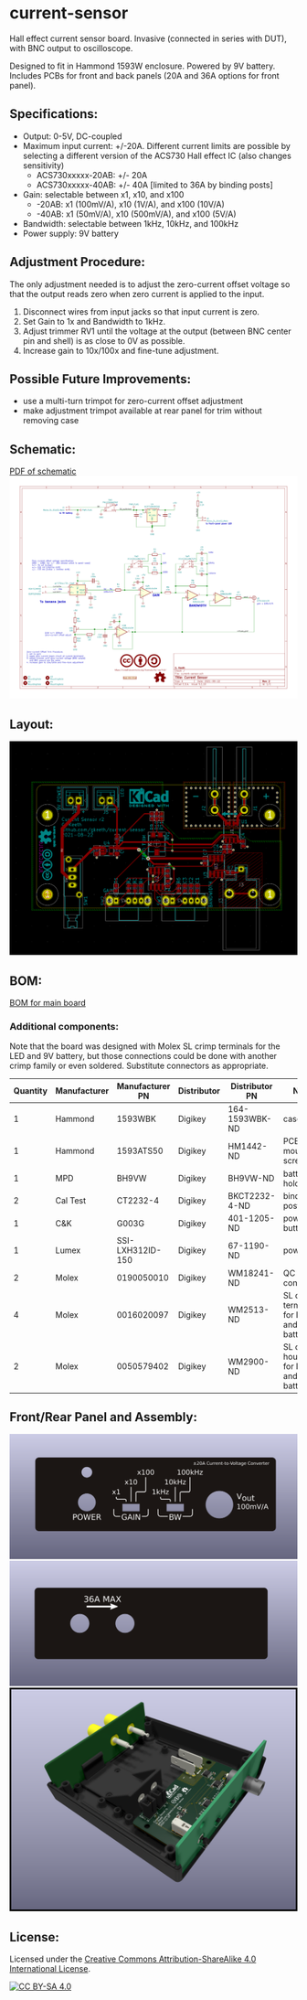 # current-sensor
Hall effect current sensor board. Invasive (connected in series with DUT), with BNC output to oscilloscope.

Designed to fit in Hammond 1593W enclosure. Powered by 9V battery. Includes PCBs for front and back panels (20A and 36A options for front panel).

## Specifications:
- Output: 0-5V, DC-coupled
- Maximum input current: +/-20A. Different current limits are possible by
selecting a different version of the ACS730 Hall effect IC (also changes sensitivity)
  - ACS730xxxxx-20AB: +/- 20A
  - ACS730xxxxx-40AB: +/- 40A [limited to 36A by binding posts]
- Gain: selectable between x1, x10, and x100
  - -20AB: x1 (100mV/A), x10 (1V/A), and x100 (10V/A)
  - -40AB: x1 (50mV/A), x10 (500mV/A), and x100 (5V/A)
- Bandwidth: selectable between 1kHz, 10kHz, and 100kHz
- Power supply: 9V battery

## Adjustment Procedure:
The only adjustment needed is to adjust the zero-current offset voltage so that
the output reads zero when zero current is applied to the input.

1. Disconnect wires from input jacks so that input current is zero.
2. Set Gain to 1x and Bandwidth to 1kHz.
3. Adjust trimmer RV1 until the voltage at the output (between BNC center pin
and shell) is as close to 0V as possible.
4. Increase gain to 10x/100x and fine-tune adjustment.

## Possible Future Improvements:
- use a multi-turn trimpot for zero-current offset adjustment
- make adjustment trimpot available at rear panel for trim without removing case

## Schematic:
[PDF of schematic](pdf/current-sensor.pdf)
![schematic](img/current-sensor.svg)

## Layout:
![layout](img/layout.png)

## BOM:
[BOM for main board](bom/current-sensor.csv)

### Additional components:
Note that the board was designed with Molex SL crimp terminals for the LED and 9V battery,
but those connections could be done with another crimp family or even soldered. Substitute
connectors as appropriate.

| Quantity | Manufacturer | Manufacturer PN  | Distributor | Distributor PN | Notes                |
| -------- | ------------ | ---------------- | ----------- | -------------- | -------------------- |
| 1        | Hammond      | 1593WBK          | Digikey     | 164-1593WBK-ND | case                 |
| 1        | Hammond      | 1593ATS50        | Digikey     | HM1442-ND      | PCB mounting screws  |
| 1        | MPD          | BH9VW            | Digikey     | BH9VW-ND       | battery holder       |
| 2        | Cal Test     | CT2232-4         | Digikey     | BKCT2232-4-ND  | binding posts        |
| 1        | C&K          | G003G            | Digikey     | 401-1205-ND    | power button cap     |
| 1        | Lumex        | SSI-LXH312ID-150 | Digikey     | 67-1190-ND     | power LED            |
| 2        | Molex        | 0190050010       | Digikey     | WM18241-ND     | QC connectors        |
| 4        | Molex        | 0016020097       | Digikey     | WM2513-ND      | SL crimp terminals for LED and battery |
| 2        | Molex        | 0050579402       | Digikey     | WM2900-ND      | SL crimp housings for LED and battery  |


## Front/Rear Panel and Assembly:
![front panel](img/render_frontpanel.png)
![back panel](img/render_backpanel.png)
![front render](img/render_overview.png)

## License:
Licensed under the [Creative Commons Attribution-ShareAlike 4.0 International License][cc-by-sa].

[![CC BY-SA 4.0][cc-by-sa-image]][cc-by-sa]

[cc-by-sa]: http://creativecommons.org/licenses/by-sa/4.0/
[cc-by-sa-image]: https://licensebuttons.net/l/by-sa/4.0/88x31.png
